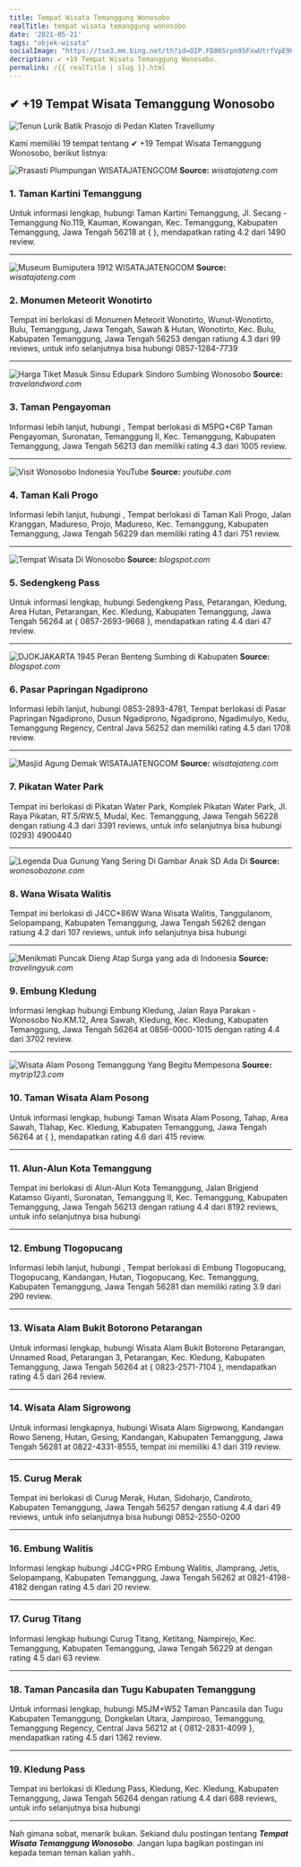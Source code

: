 ```yaml
---
title: Tempat Wisata Temanggung Wonosobo
realTitle: tempat wisata temanggung wonosobo
date: '2021-05-21'
tags: "objek-wisata"
socialImage: "https://tse3.mm.bing.net/th?id=OIP.FD86Srpn95FxwUtrfVpE9QHaFj&amp;pid=15.1"
decription: ✔ +19 Tempat Wisata Temanggung Wonosobo.
permalink: /{{ realTitle | slug }}.html
---
```


## ✔ +19 Tempat Wisata Temanggung Wonosobo

![Tenun Lurik Batik Prasojo di Pedan Klaten  Travellumy](https://travellumy.com/wp-content/uploads/2019/01/Tenun-Lurik-Prasojo-Pedan-Klaten-Travellumy.jpg)



Kami memiliki 19 tempat tentang ✔ +19 Tempat Wisata Temanggung Wonosobo, berikut listnya:



![Prasasti Plumpungan  WISATAJATENGCOM](https://tse2.mm.bing.net/th?id=OIP.Woi6FsSfGeXdhiqe16k3mQHaE7&amp;pid=15.1)
**Source:** _wisatajateng.com_


### 1. Taman Kartini Temanggung



Untuk informasi lengkap, hubungi Taman Kartini Temanggung, Jl. Secang - Temanggung No.119, Kauman, Kowangan, Kec. Temanggung, Kabupaten Temanggung, Jawa Tengah 56218 at {  }, mendapatkan rating 4.2 dari 1490 review.

---


![Museum Bumiputera 1912  WISATAJATENGCOM](https://tse3.mm.bing.net/th?id=OIP.H8TIpasdMOoQx017Y_CdvwHaFj&amp;pid=15.1)
**Source:** _wisatajateng.com_


### 2. Monumen Meteorit Wonotirto



Tempat ini berlokasi di Monumen Meteorit Wonotirto, Wunut-Wonotirto, Bulu, Temanggung, Jawa Tengah, Sawah &amp; Hutan, Wonotirto, Kec. Bulu, Kabupaten Temanggung, Jawa Tengah 56253 dengan ratiung 4.3 dari 99 reviews, untuk info selanjutnya bisa hubungi 0857-1284-7739

---


![Harga Tiket Masuk Sinsu Edupark Sindoro Sumbing Wonosobo ](https://tse3.mm.bing.net/th?id=OIP.tvUT1F2CTVjuVVz158jKyAHaFj&amp;pid=15.1)
**Source:** _travelandword.com_


### 3. Taman Pengayoman



Informasi lebih lanjut, hubungi , Tempat berlokasi di M5PG+C6P Taman Pengayoman, Suronatan, Temanggung II, Kec. Temanggung, Kabupaten Temanggung, Jawa Tengah 56213 dan memiliki rating 4.3 dari 1005 review.

---


![Visit Wonosobo Indonesia  YouTube](https://tse2.mm.bing.net/th?id=OIP.HVc3rhPr8F0OL8S1lDutcQHaFj&amp;pid=15.1)
**Source:** _youtube.com_


### 4. Taman Kali Progo



Informasi lebih lanjut, hubungi , Tempat berlokasi di Taman Kali Progo, Jalan Kranggan, Madureso, Projo, Madureso, Kec. Temanggung, Kabupaten Temanggung, Jawa Tengah 56229 dan memiliki rating 4.1 dari 751 review.

---


![Tempat Wisata Di Wonosobo](https://tse3.mm.bing.net/th?id=OIP.0FxR5TgVmRIy0JGctLTaTQHaF9&amp;pid=15.1)
**Source:** _blogspot.com_


### 5. Sedengkeng Pass



Untuk informasi lengkap, hubungi Sedengkeng Pass, Petarangan, Kledung, Area Hutan, Petarangan, Kec. Kledung, Kabupaten Temanggung, Jawa Tengah 56264 at { 0857-2693-9668 }, mendapatkan rating 4.4 dari 47 review.

---


![DJOKJAKARTA 1945 Peran Benteng Sumbing di Kabupaten ](https://tse3.mm.bing.net/th?id=OIP.B2mMSw_O-3evqFF6M_HdOAHaHx&amp;pid=15.1)
**Source:** _blogspot.com_


### 6. Pasar Papringan Ngadiprono



Informasi lebih lanjut, hubungi 0853-2893-4781, Tempat berlokasi di Pasar Papringan Ngadiprono, Dusun Ngadiprono, Ngadiprono, Ngadimulyo, Kedu, Temanggung Regency, Central Java 56252 dan memiliki rating 4.5 dari 1708 review.

---


![Masjid Agung Demak  WISATAJATENGCOM](https://tse3.mm.bing.net/th?id=OIP.nly9_tUU2KrEVJyAs2CVTQHaE7&amp;pid=15.1)
**Source:** _wisatajateng.com_


### 7. Pikatan Water Park



Tempat ini berlokasi di Pikatan Water Park, Komplek Pikatan Water Park, Jl. Raya Pikatan, RT.5/RW.5, Mudal, Kec. Temanggung, Jawa Tengah 56228 dengan ratiung 4.3 dari 3391 reviews, untuk info selanjutnya bisa hubungi (0293) 4900440

---


![Legenda Dua Gunung Yang Sering Di Gambar Anak SD Ada Di ](https://tse3.mm.bing.net/th?id=OIP.hzI-Ir_WMZzwOefEp00b0gHaGC&amp;pid=15.1)
**Source:** _wonosobozone.com_


### 8. Wana Wisata Walitis



Tempat ini berlokasi di J4CC+86W Wana Wisata Walitis, Tanggulanom, Selopampang, Kabupaten Temanggung, Jawa Tengah 56262 dengan ratiung 4.2 dari 107 reviews, untuk info selanjutnya bisa hubungi 

---


![Menikmati Puncak Dieng Atap Surga yang ada di Indonesia](https://tse1.mm.bing.net/th?id=OIP.6M4MuDTp_5F9lGamagqbqwHaE6&amp;pid=15.1)
**Source:** _travelingyuk.com_


### 9. Embung Kledung



Informasi lengkap hubungi Embung Kledung, Jalan Raya Parakan - Wonosobo No.KM.12, Area Sawah, Kledung, Kec. Kledung, Kabupaten Temanggung, Jawa Tengah 56264 at 0856-0000-1015 dengan rating 4.4 dari 3702 review.

---


![Wisata Alam Posong Temanggung Yang Begitu Mempesona](https://tse1.mm.bing.net/th?id=OIP.GK_enjXHsb06KeFvcd-yGQHaE6&amp;pid=15.1)
**Source:** _mytrip123.com_


### 10. Taman Wisata Alam Posong



Untuk informasi lengkap, hubungi Taman Wisata Alam Posong, Tahap, Area Sawah, Tlahap, Kec. Kledung, Kabupaten Temanggung, Jawa Tengah 56264 at {  }, mendapatkan rating 4.6 dari 415 review.

---


### 11. Alun-Alun Kota Temanggung



Tempat ini berlokasi di Alun-Alun Kota Temanggung, Jalan Brigjend Katamso Giyanti, Suronatan, Temanggung II, Kec. Temanggung, Kabupaten Temanggung, Jawa Tengah 56213 dengan ratiung 4.4 dari 8192 reviews, untuk info selanjutnya bisa hubungi 

---


### 12. Embung Tlogopucang



Informasi lebih lanjut, hubungi , Tempat berlokasi di Embung Tlogopucang, Tlogopucang, Kandangan, Hutan, Tlogopucang, Kec. Temanggung, Kabupaten Temanggung, Jawa Tengah 56281 dan memiliki rating 3.9 dari 290 review.

---


### 13. Wisata Alam Bukit Botorono Petarangan



Untuk informasi lengkap, hubungi Wisata Alam Bukit Botorono Petarangan, Unnamed Road, Petarangan 3, Petarangan, Kec. Kledung, Kabupaten Temanggung, Jawa Tengah 56264 at { 0823-2571-7104 }, mendapatkan rating 4.5 dari 264 review.

---


### 14. Wisata Alam Sigrowong



Untuk informasi lengkapnya, hubungi Wisata Alam Sigrowong, Kandangan Rowo Seneng, Hutan, Gesing, Kandangan, Kabupaten Temanggung, Jawa Tengah 56281 at 0822-4331-8555, tempat ini memiliki 4.1 dari 319 review.

---


### 15. Curug Merak



Tempat ini berlokasi di Curug Merak, Hutan, Sidoharjo, Candiroto, Kabupaten Temanggung, Jawa Tengah 56257 dengan ratiung 4.4 dari 49 reviews, untuk info selanjutnya bisa hubungi 0852-2550-0200

---


### 16. Embung Walitis



Informasi lengkap hubungi J4CG+PRG Embung Walitis, Jlamprang, Jetis, Selopampang, Kabupaten Temanggung, Jawa Tengah 56262 at 0821-4198-4182 dengan rating 4.5 dari 20 review.

---


### 17. Curug Titang



Informasi lengkap hubungi Curug Titang, Ketitang, Nampirejo, Kec. Temanggung, Kabupaten Temanggung, Jawa Tengah 56229 at  dengan rating 4.5 dari 63 review.

---


### 18. Taman Pancasila dan Tugu Kabupaten Temanggung



Untuk informasi lengkap, hubungi M5JM+W52 Taman Pancasila dan Tugu Kabupaten Temanggung, Dongkelan Utara, Jampiroso, Temanggung, Temanggung Regency, Central Java 56212 at { 0812-2831-4099 }, mendapatkan rating 4.5 dari 1362 review.

---


### 19. Kledung Pass



Tempat ini berlokasi di Kledung Pass, Kledung, Kec. Kledung, Kabupaten Temanggung, Jawa Tengah 56264 dengan ratiung 4.4 dari 688 reviews, untuk info selanjutnya bisa hubungi 

---









Nah gimana sobat, menarik bukan. Sekiand dulu postingan tentang ***Tempat Wisata Temanggung Wonosobo***. Jangan lupa bagikan postingan ini kepada teman teman kalian yahh..
